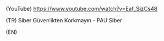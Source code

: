 (YouTube) https://www.youtube.com/watch?v=Eaf_SizCs48

(TR) Siber Güvenlikten Korkmayın - PAU Siber

(EN)
